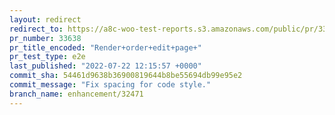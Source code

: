 ```yaml
---
layout: redirect
redirect_to: https://a8c-woo-test-reports.s3.amazonaws.com/public/pr/33638/e2e/index.html
pr_number: 33638
pr_title_encoded: "Render+order+edit+page+"
pr_test_type: e2e
last_published: "2022-07-22 12:15:57 +0000"
commit_sha: 54461d9638b36900819644b8be55694db99e95e2
commit_message: "Fix spacing for code style."
branch_name: enhancement/32471
---
```

